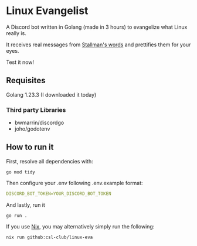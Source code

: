 # Linux Evangelist

A Discord bot written in Golang (made in 3 hours) to evangelize what Linux really is.

It receives real messages from [Stallman's words](https://stallman-copypasta.github.io) and prettifies them for your eyes.

Test it now!

## Requisites
Golang 1.23.3 (I downloaded it today)

### Third party Libraries
- bwmarrin/discordgo
- joho/godotenv

## How to run it
First, resolve all dependencies with:
```
go mod tidy
```
Then configure your .env following .env.example format:
```yaml
DISCORD_BOT_TOKEN=YOUR_DISCORD_BOT_TOKEN
```
And lastly, run it
```
go run .
```

If you use [Nix](https://nixos.org/), you may alternatively simply run the following:

```bash
nix run github:csl-club/linux-eva
```
